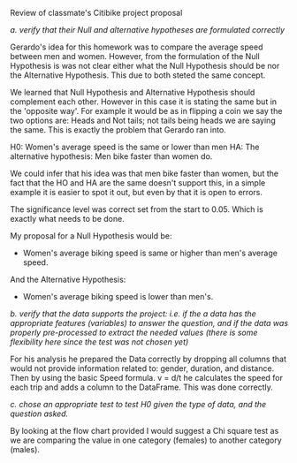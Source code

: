 Review of classmate's Citibike project proposal

_a. verify that their Null and alternative hypotheses are formulated correctly_

Gerardo's idea for this homework was to compare the average speed between men and women. However, from the formulation of the Null Hypothesis is was not clear either what the Null Hypothesis should be nor the Alternative Hypothesis. This due to both steted the same concept. 

We learned that Null Hypothesis and Alternative Hypothesis should complement each other. However in this case it is stating the same but in the 'opposite way'. For example it would be as in flipping a coin we say the two options are: Heads and Not tails; not tails being heads we are saying the same.  This is exactly the problem that Gerardo ran into. 

H0: Women's average speed is the same or lower than men 
HA: The alternative hypothesis: Men bike faster than women do.

We could infer that his idea was that men bike faster than women, but the fact that the HO and HA are the same doesn't support this, in a simple example it is easier to spot it out, but even by that it is open to errors. 

The significance level was correct set from the start to 0.05. Which is exactly what needs to be done. 

My proposal for a Null Hypothesis would be:
- Women's average biking speed is same or higher than men's average speed. 

And the Alternative Hypothesis:
- Women's average biking speed is lower than men's.  


_b. verify that the data supports the project: i.e. if the a data has the appropriate features (variables) to answer the question, and if the data was properly pre-processed to extract the needed values (there is some flexibility here since the test was not chosen yet)_

For his analysis he prepared the Data correctly by dropping all columns that would not provide information related to: gender, duration, and distance.  Then by using the basic Speed formula. v = d/t he calculates the speed for each trip and adds a column to the DataFrame. This was done correctly. 

_c. chose an appropriate test to test H0 given the type of data, and the question asked._

By looking at the flow chart provided I would suggest a Chi square test as we are comparing the value in one category (females) to another category (males). 





